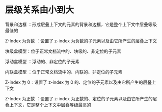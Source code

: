 # 层级关系由小到大

背景和边框 ：形成层叠上下文的元素的背景和边框，它是整个上下文中层叠等级最低的

Z-Index 为负数 ：设置了 z-index 为负数的子元素以及由它所产生的层叠上下文

块级盒模型：位于正常文档流中的、块级的、非定位的子元素

浮动盒模型 ：浮动的、非定位的子元素

内联盒模型 ：位于正常文档流中的、内联的、非定位的子元素

Z-index 为 0：设置了 z-index 为 0 的、定位的子元素以及由它所产生的层叠上下文

Z-Index 为正数 ：设置了 z-index 为正数的、定位的子元素以及由它所产生的层叠上下文，它是整个上下文中层叠等级最高的

